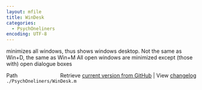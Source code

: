 ```yaml
---
layout: mfile
title: WinDesk
categories:
  - PsychOneliners
encoding: UTF-8
---
```


minimizes all windows, thus shows windows desktop.
Not the same as Win+D, the same as Win+M
All open windows are minimized except (those with) open dialogue boxes


<div class="code_header" style="text-align:right;">
  <span style="float:left;">Path&nbsp;&nbsp;</span> <span class="counter">Retrieve <a href=
  "https://raw.github.com/Psychtoolbox-3/Psychtoolbox-3/beta/./PsychOneliners/WinDesk.m">current version from GitHub</a> | View <a href=
  "https://github.com/Psychtoolbox-3/Psychtoolbox-3/commits/beta/./PsychOneliners/WinDesk.m">changelog</a></span>
</div>
<div class="code">
  <code>./PsychOneliners/WinDesk.m</code>
</div>
